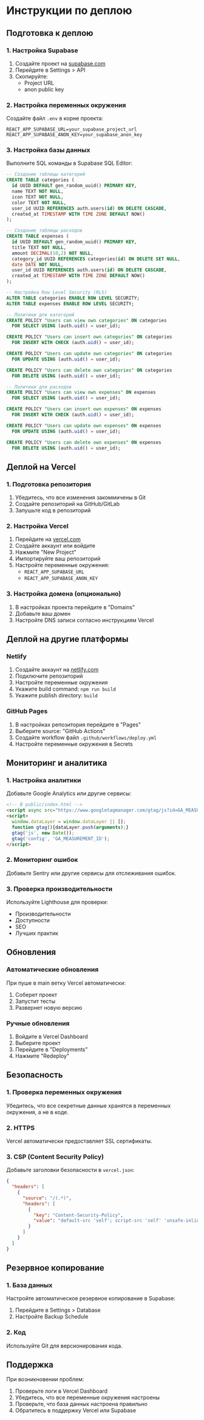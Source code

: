 # Инструкции по деплою

## Подготовка к деплою

### 1. Настройка Supabase

1. Создайте проект на [supabase.com](https://supabase.com)
2. Перейдите в Settings > API
3. Скопируйте:
   - Project URL
   - anon public key

### 2. Настройка переменных окружения

Создайте файл `.env` в корне проекта:

```env
REACT_APP_SUPABASE_URL=your_supabase_project_url
REACT_APP_SUPABASE_ANON_KEY=your_supabase_anon_key
```

### 3. Настройка базы данных

Выполните SQL команды в Supabase SQL Editor:

```sql
-- Создание таблицы категорий
CREATE TABLE categories (
  id UUID DEFAULT gen_random_uuid() PRIMARY KEY,
  name TEXT NOT NULL,
  icon TEXT NOT NULL,
  color TEXT NOT NULL,
  user_id UUID REFERENCES auth.users(id) ON DELETE CASCADE,
  created_at TIMESTAMP WITH TIME ZONE DEFAULT NOW()
);

-- Создание таблицы расходов
CREATE TABLE expenses (
  id UUID DEFAULT gen_random_uuid() PRIMARY KEY,
  title TEXT NOT NULL,
  amount DECIMAL(10,2) NOT NULL,
  category_id UUID REFERENCES categories(id) ON DELETE SET NULL,
  date DATE NOT NULL,
  user_id UUID REFERENCES auth.users(id) ON DELETE CASCADE,
  created_at TIMESTAMP WITH TIME ZONE DEFAULT NOW()
);

-- Настройка Row Level Security (RLS)
ALTER TABLE categories ENABLE ROW LEVEL SECURITY;
ALTER TABLE expenses ENABLE ROW LEVEL SECURITY;

-- Политики для категорий
CREATE POLICY "Users can view own categories" ON categories
  FOR SELECT USING (auth.uid() = user_id);

CREATE POLICY "Users can insert own categories" ON categories
  FOR INSERT WITH CHECK (auth.uid() = user_id);

CREATE POLICY "Users can update own categories" ON categories
  FOR UPDATE USING (auth.uid() = user_id);

CREATE POLICY "Users can delete own categories" ON categories
  FOR DELETE USING (auth.uid() = user_id);

-- Политики для расходов
CREATE POLICY "Users can view own expenses" ON expenses
  FOR SELECT USING (auth.uid() = user_id);

CREATE POLICY "Users can insert own expenses" ON expenses
  FOR INSERT WITH CHECK (auth.uid() = user_id);

CREATE POLICY "Users can update own expenses" ON expenses
  FOR UPDATE USING (auth.uid() = user_id);

CREATE POLICY "Users can delete own expenses" ON expenses
  FOR DELETE USING (auth.uid() = user_id);
```

## Деплой на Vercel

### 1. Подготовка репозитория

1. Убедитесь, что все изменения закоммичены в Git
2. Создайте репозиторий на GitHub/GitLab
3. Запушьте код в репозиторий

### 2. Настройка Vercel

1. Перейдите на [vercel.com](https://vercel.com)
2. Создайте аккаунт или войдите
3. Нажмите "New Project"
4. Импортируйте ваш репозиторий
5. Настройте переменные окружения:
   - `REACT_APP_SUPABASE_URL`
   - `REACT_APP_SUPABASE_ANON_KEY`

### 3. Настройка домена (опционально)

1. В настройках проекта перейдите в "Domains"
2. Добавьте ваш домен
3. Настройте DNS записи согласно инструкциям Vercel

## Деплой на другие платформы

### Netlify

1. Создайте аккаунт на [netlify.com](https://netlify.com)
2. Подключите репозиторий
3. Настройте переменные окружения
4. Укажите build command: `npm run build`
5. Укажите publish directory: `build`

### GitHub Pages

1. В настройках репозитория перейдите в "Pages"
2. Выберите source: "GitHub Actions"
3. Создайте workflow файл `.github/workflows/deploy.yml`
4. Настройте переменные окружения в Secrets

## Мониторинг и аналитика

### 1. Настройка аналитики

Добавьте Google Analytics или другие сервисы:

```html
<!-- В public/index.html -->
<script async src="https://www.googletagmanager.com/gtag/js?id=GA_MEASUREMENT_ID"></script>
<script>
  window.dataLayer = window.dataLayer || [];
  function gtag(){dataLayer.push(arguments);}
  gtag('js', new Date());
  gtag('config', 'GA_MEASUREMENT_ID');
</script>
```

### 2. Мониторинг ошибок

Добавьте Sentry или другие сервисы для отслеживания ошибок.

### 3. Проверка производительности

Используйте Lighthouse для проверки:
- Производительности
- Доступности
- SEO
- Лучших практик

## Обновления

### Автоматические обновления

При пуше в main ветку Vercel автоматически:
1. Соберет проект
2. Запустит тесты
3. Развернет новую версию

### Ручные обновления

1. Войдите в Vercel Dashboard
2. Выберите проект
3. Перейдите в "Deployments"
4. Нажмите "Redeploy"

## Безопасность

### 1. Проверка переменных окружения

Убедитесь, что все секретные данные хранятся в переменных окружения, а не в коде.

### 2. HTTPS

Vercel автоматически предоставляет SSL сертификаты.

### 3. CSP (Content Security Policy)

Добавьте заголовки безопасности в `vercel.json`:

```json
{
  "headers": [
    {
      "source": "/(.*)",
      "headers": [
        {
          "key": "Content-Security-Policy",
          "value": "default-src 'self'; script-src 'self' 'unsafe-inline' 'unsafe-eval'; style-src 'self' 'unsafe-inline';"
        }
      ]
    }
  ]
}
```

## Резервное копирование

### 1. База данных

Настройте автоматическое резервное копирование в Supabase:
1. Перейдите в Settings > Database
2. Настройте Backup Schedule

### 2. Код

Используйте Git для версионирования кода.

## Поддержка

При возникновении проблем:

1. Проверьте логи в Vercel Dashboard
2. Убедитесь, что все переменные окружения настроены
3. Проверьте, что база данных настроена правильно
4. Обратитесь в поддержку Vercel или Supabase 